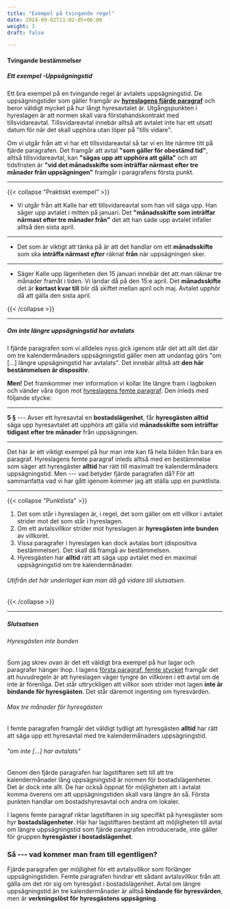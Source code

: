 ```yaml
---
title: "Exempel på tvingande regel"
date: 2024-09-02T11:02:05+06:00
weight: 3
draft: false

---
```


#### Tvingande bestämmelser

##### Ett exempel -Uppsägningstid

Ett bra exempel på en tvingande regel är avtalets uppsägningstid. De uppsägningstider som gäller framgår av [**hyreslagens fjärde paragraf**](/hyreslagen/p004/) och beror väldigt mycket på hur långt hyresavtalet är. Utgångspunkten i hyreslagen är att normen skall vara förstahandskontrakt med tillsvidareavtal. Tillsvidareavtal innebär alltså att avtalet inte har ett utsatt datum för när det skall upphöra utan löper på "tills vidare".

Om vi utgår från att vi har ett tillsvidareavtal så tar vi en lite närmre titt på fjärde paragrafen. Det framgår att avtal **"som gäller för obestämd tid"**, alltså tillsvidareavtal, kan **"sägas upp att upphöra att gälla"** och att tidsfristen är **"vid det månadsskifte som inträffar närmast efter tre månader från uppsägningen"** framgår i paragrafens första punkt.

---

{{< collapse "Praktiskt exempel" >}}

- Vi utgår från att Kalle har ett tillsvidareavtal som han vill säga upp. Han säger upp avtalet i mitten på januari. Det **"månadsskifte som inträffar närmast efter tre månader från"** det att han sade upp avtalet infaller alltså den sista april.

---

- Det som är viktigt att tänka på är att det handlar om ett **månadsskifte** som ska **inträffa närmast _efter_** räknat **från** när uppsägningen sker.

---

- Säger Kalle upp lägenheten den 15 januari innebär det att man räknar tre månader framåt i tiden. Vi landar då på den 15:e april. Det **månadsskifte** det är **kortast kvar till** blir då skiftet mellan april och maj. Avtalet upphör då att gälla den sista april.

{{< /collapse >}}

---

##### _Om inte längre uppsägningstid har avtalats_

I fjärde paragrafen som vi alldeles nyss gick igenom står det att allt det där om tre kalendermånaders uppsägningstid gäller men att undantag görs "om [...] längre uppsägningstid har avtalats". Det innebär alltså att **den här bestämmelsen är dispositiv**.

**Men!** Det framkommer mer information vi kollar lite längre fram i lagboken och vänder våra ögon mot [hyreslagens femte paragraf](/hyreslagen/p005). Den inleds med följande stycke:

---

**5 §** --- Avser ett hyresavtal en **bostadslägenhet**, får **hyresgästen alltid** säga upp hyresavtalet att upphöra att gälla vid **månadsskifte som inträffar tidigast efter tre månader** från uppsägningen.

---

Det här är ett viktigt exempel på hur man inte kan få hela bilden från bara en paragraf. Hyreslagens femte paragraf inleds alltså med en bestämmelse som säger att hyresgäster **alltid** har rätt till maximalt tre kalendermånaders uppsägningstid. Men --- vad betyder fjärde paragrafen då? För att sammanfatta vad vi har gått igenom kommer jag att ställa upp en punktlista.

---

{{< collapse "Punktlista" >}}

1. Det som står i hyreslagen är, i regel, det som gäller om ett villkor i avtalet strider mot det som står i hyreslagen.
2. Om ett avtalsvillkor strider mot hyreslagen är **hyresgästen inte bunden** av villkoret.
3. Vissa paragrafer i hyreslagen kan dock avtalas bort (dispositiva bestämmelser). Det skall då framgå av bestämmelsen.
4. Hyresgästen har **alltid** rätt att säga upp avtalet med en maximal uppsägningstid om tre kalendermånader.

###### Utifrån det här underlaget kan man då gå vidare till slutsatsen.

{{< /collapse >}}

---

##### Slutsatsen
###### Hyresgästen inte bunden
Som jag skrev ovan är det ett väldigt bra exempel på hur lagar och paragrafer hänger ihop. I lagens [första paragraf, femte stycket](/hyreslagen/p001#5-st) framgår det att huvudregeln är att hyreslagen väger tyngre än villkoren i ett avtal om de inte är förenliga. Det står uttryckligen att villkor som strider mot lagen **inte är bindande för hyresgästen**. Det står däremot ingenting om hyresvärden.

###### Max tre månader för hyresgästen
I femte paragrafen framgår det väldigt tydligt att hyresgästen **alltid** har rätt att säga upp ett hyresavtal med tre kalendermånaders uppsägningstid.

###### _"om inte [...] har avtalats"_
Genom den fjärde paragrafen har lagstiftaren sett till att tre kalendermånader lång uppsägningstid är normen för bostadslägenheter. Det är dock inte allt. De har också öppnat för möjligheten att i avtalat komma överens om att uppsägningstiden skall vara längre än så. Första punkten handlar om bostadshyresavtal och andra om lokaler.

I lagens femte paragraf riktar lagstiftaren in sig specifikt på hyresgäster som hyr **bostadslägenheter**. Här har lagstiftaren bestämt att möjligheten till avtal om längre uppsägningstid som fjärde paragrafen introducerade, inte gäller för gruppen **hyresgäster i bostadslägenhet**.

### **Så --- vad kommer man fram till egentligen?**
Fjärde paragrafen ger möjlighet för ett avtalsvillkor som förlänger uppsägningstiden. Femte paragrafen hindrar ett sådant avtalsvillkor från att gälla om det rör sig om hyresgäst i bostadslägenhet. Avtal om längre uppsägningstid än tre kalendermånader är alltså **bindande för hyresvärden**, men är **verkningslöst för hyresgästens uppsägning**.
